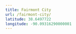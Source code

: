 ```yaml
---
title: Fairmont City
url: /fairmont-city/
latitude: 38.6497722
longitude: -90.09316290000001
---
```

